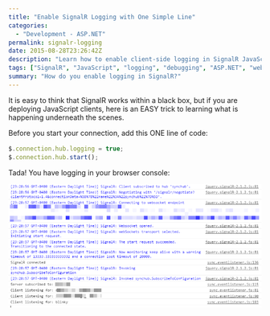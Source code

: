 ```yaml
---
title: "Enable SignalR Logging with One Simple Line"
categories:
  - "Development - ASP.NET"
permalink: signalr-logging
date: 2015-08-28T23:26:42Z
description: "Learn how to enable client-side logging in SignalR JavaScript applications with just one line of code to debug connection issues."
tags: ["SignalR", "JavaScript", "logging", "debugging", "ASP.NET", "web development"]
summary: "How do you enable logging in SignalR?"
---
```


It is easy to think that SignalR works within a black box, but if you are deploying JavaScript clients, here is an EASY trick to learning what is happening underneath the scenes.

Before you start your connection, add this ONE line of code:

```javascript
$.connection.hub.logging = true;
$.connection.hub.start();
```

Tada!  You have logging in your browser console:

![SignalR logging example](./images/logging_preview.png)